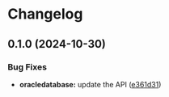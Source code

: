 # Changelog

## 0.1.0 (2024-10-30)


### Bug Fixes

* **oracledatabase:** update the API ([e361d31](https://github.com/googleapis/google-api-nodejs-client/commit/e361d31ccd5bfeb92bd259ddc4b4d894422815b4))
